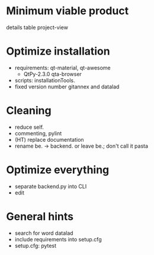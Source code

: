 # Minimum viable product
details
table
project-view


# Optimize installation
- requirements: qt-material, qt-awesome
  -  QtPy-2.3.0 qta-browser
- scripts: installationTools.
- fixed version number gitannex and datalad

# Cleaning
- reduce self.
- commenting, pylint
- (HT) replace documentation
- rename be. -> backend. or leave be.; don't call it pasta

# Optimize everything
- separate backend.py into CLI
- edit

# General hints
- search for word datalad
- include requirements into setup.cfg
- setup.cfg: pytest
